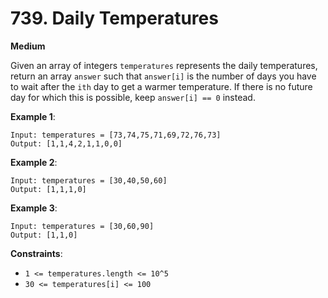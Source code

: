 # 739. Daily Temperatures
**Medium**

Given an array of integers `temperatures` represents the daily temperatures, return an array `answer` such that `answer[i]` is the number of days you have to wait after the `ith` day to get a warmer temperature. If there is no future day for which this is possible, keep `answer[i] == 0` instead.

**Example 1**:
```
Input: temperatures = [73,74,75,71,69,72,76,73]
Output: [1,1,4,2,1,1,0,0]
```
**Example 2**:
```
Input: temperatures = [30,40,50,60]
Output: [1,1,1,0]
```
**Example 3**:
```
Input: temperatures = [30,60,90]
Output: [1,1,0]
```

**Constraints**:

* `1 <= temperatures.length <= 10^5`
* `30 <= temperatures[i] <= 100`